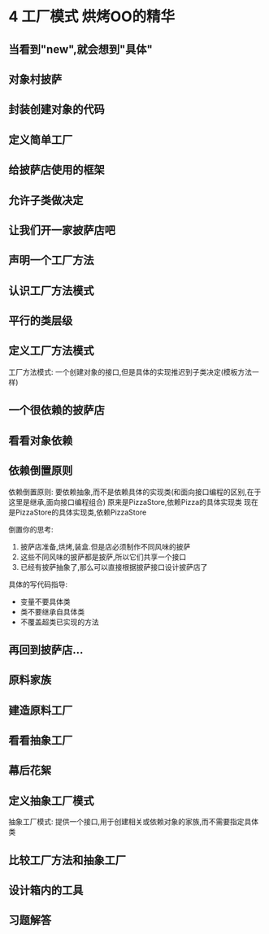 # 4 工厂模式 烘烤OO的精华

## 当看到"new",就会想到"具体"

## 对象村披萨

## 封装创建对象的代码

## 定义简单工厂

## 给披萨店使用的框架

## 允许子类做决定

## 让我们开一家披萨店吧

## 声明一个工厂方法

## 认识工厂方法模式

## 平行的类层级

## 定义工厂方法模式
工厂方法模式: 一个创建对象的接口,但是具体的实现推迟到子类决定(模板方法一样)

## 一个很依赖的披萨店

## 看看对象依赖

## 依赖倒置原则
依赖倒置原则: 要依赖抽象,而不是依赖具体的实现类(和面向接口编程的区别,在于这里是继承,面向接口编程组合)
  原来是PizzaStore,依赖Pizza的具体实现类
    现在是PizzaStore的具体实现类,依赖PizzaStore

倒置你的思考:
1. 披萨店准备,烘烤,装盒.但是店必须制作不同风味的披萨
2. 这些不同风味的披萨都是披萨,所以它们共享一个接口
3. 已经有披萨抽象了,那么可以直接根据披萨接口设计披萨店了

具体的写代码指导:
- 变量不要具体类
- 类不要继承自具体类
- 不覆盖超类已实现的方法
## 再回到披萨店...

## 原料家族

## 建造原料工厂

## 看看抽象工厂

## 幕后花絮

## 定义抽象工厂模式
抽象工厂模式: 提供一个接口,用于创建相关或依赖对象的家族,而不需要指定具体类

## 比较工厂方法和抽象工厂

## 设计箱内的工具

## 习题解答